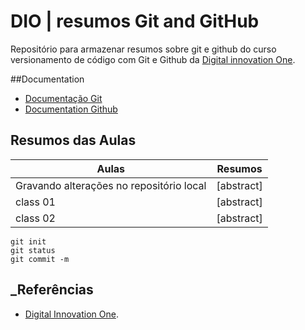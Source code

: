 
# DIO | resumos Git and GitHub

Repositório para armazenar resumos sobre git e github do curso versionamento de código com 
Git e Github da [Digital innovation One](http://www.dio.me/).

##Documentation 

- [Documentação Git](https//:git-scm.com/doc)
- [Documentation Github](https//:docs.github.com/)

## Resumos das Aulas

| Aulas | Resumos |
|-------|---------|
|Gravando alterações no repositório local | [abstract]
|class 01| [abstract] 
|class 02| [abstract]|



```
git init
git status
git commit -m
```

## _Referências
- [Digital Innovation One]().




